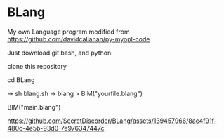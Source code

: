 # BLang
My own Language program modified from https://github.com/davidcallanan/py-myopl-code


Just download git bash, and python

clone this repository

cd BLang

-> sh blang.sh
-> blang > BIM("yourfile.blang")

BIM("main.blang")



https://github.com/SecretDiscorder/BLang/assets/139457966/8ac4f91f-480c-4e5b-93d0-7e976347447c

